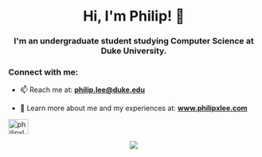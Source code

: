 <h1 align="center">Hi, I'm Philip! 👋 </h1>
<h3 align="center">I'm an undergraduate student studying Computer Science at Duke University.</h3>


<h3 align="left">Connect with me:</h3>

- 📫 Reach me at: **philip.lee@duke.edu**

- 📄 Learn more about me and my experiences at: **www.philipxlee.com**
  
<p align="left">
<a href="https://www.linkedin.com/in/philipxlee/" target="blank"><img align="center" src="https://raw.githubusercontent.com/rahuldkjain/github-profile-readme-generator/master/src/images/icons/Social/linked-in-alt.svg" alt="philipxlee" height="30" width="40" /></a>
</p>


<div align="center">
  <img src="https://github-readme-stats.vercel.app/api/top-langs/?username=philipxlee&layout=compact&langs_count=10&border_radius=20&bg_color=0,754728,366673&title_color=FFFFFF&text_color=FFFFFF&hide_border=true"/>
</div>

<br>
